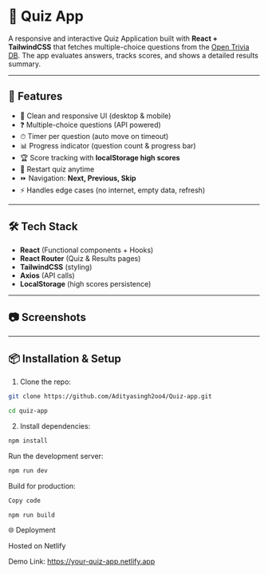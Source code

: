 # 🎯 Quiz App

A responsive and interactive Quiz Application built with **React + TailwindCSS** that fetches multiple-choice questions from the [Open Trivia DB](https://opentdb.com/api_config.php). The app evaluates answers, tracks scores, and shows a detailed results summary.

---

## 🚀 Features
- 🎨 Clean and responsive UI (desktop & mobile)
- ❓ Multiple-choice questions (API powered)
- ⏱ Timer per question (auto move on timeout)
- 📊 Progress indicator (question count & progress bar)
- 🏆 Score tracking with **localStorage high scores**
- 🔄 Restart quiz anytime
- ⏩ Navigation: **Next, Previous, Skip**
- ⚡ Handles edge cases (no internet, empty data, refresh)

---

## 🛠 Tech Stack
- **React** (Functional components + Hooks)
- **React Router** (Quiz & Results pages)
- **TailwindCSS** (styling)
- **Axios** (API calls)
- **LocalStorage** (high scores persistence)

---

## 📷 Screenshots



---

## 📦 Installation & Setup

1. Clone the repo:
   
```bash
git clone https://github.com/Adityasingh2oo4/Quiz-app.git

cd quiz-app
```
   
2. Install dependencies:

```bash
npm install
```

Run the development server:
```bash
npm run dev
```

Build for production:
```bash
Copy code

npm run build
```

🌐 Deployment

Hosted on Netlify

Demo Link: https://your-quiz-app.netlify.app
